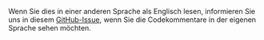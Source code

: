 Wenn Sie dies in einer anderen Sprache als Englisch lesen, informieren Sie uns in diesem [GitHub-Issue](https://github.com/aspnet/AspNetCore.Docs/issues/16455), wenn Sie die Codekommentare in der eigenen Sprache sehen möchten.